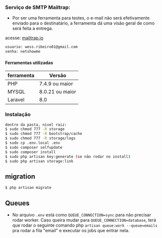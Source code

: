 ### Serviço de SMTP Mailtrap:
- Por ser uma ferramenta para testes, o e-mail não será efetivamente enviado para o destinatário, a ferramenta dá uma visão geral de como será feita a entrega.

acesse: [mailtrap.io](https://mailtrap.io/)
```sh
usuario: wess.ribeiro01@gmail.com
senha: netshowme
```
#### Ferramentas utilizadas
| ferramenta | Versão |
| ------ | ------ | 
| PHP | 7.4.9 ou maior|
| MYSQL | 8.0.21 ou maior |  |
| Laravel | 8.0 |

### Instalação
```sh
dentro da pasta, nivel raiz:
$ sudo chmod 777 -R storage
$ sudo chmod 777 -R bootstrap/cache
$ sudo chmod 777 -R storage/logs
$ sudo cp .env.local .env
$ sudo composer selfupdate
$ sudo composer install
$ sudo php artisan key:generate (se não rodar no install)
$ sudo php artisan storage:link
```
## migration
```sh 
$ php artisan migrate
```

## Queues
- No arquivo `.env` está como `QUEUE_CONNECTION=sync` para não precisar rodar worker. Caso queira mudar para `QUEUE_CONNECTION=database`, terá que rodar o seguinte comando php `artisan queue:work --queue=emails` pra rodar a fila "email" e executar os jobs que entrar nela.


